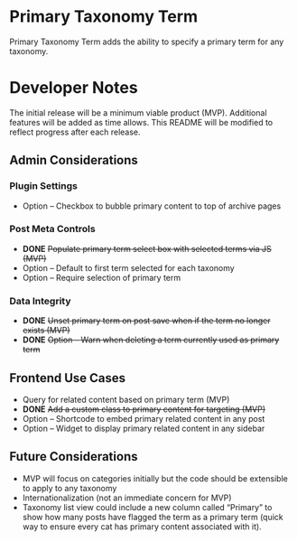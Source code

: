 # Primary Taxonomy Term
Primary Taxonomy Term adds the ability to specify a primary term for any taxonomy.

# Developer Notes
The initial release will be a minimum viable product (MVP). Additional features will be added as time allows. This README will be modified to reflect progress after each release.

## Admin Considerations
### Plugin Settings
- Option – Checkbox to bubble primary content to top of archive pages

### Post Meta Controls
- **DONE** ~~Populate primary term select box with selected terms via JS (MVP)~~
- Option – Default to first term selected for each taxonomy
- Option – Require selection of primary term

### Data Integrity
- **DONE** ~~Unset primary term on post save when if the term no longer exists (MVP)~~
- **DONE** ~~Option – Warn when deleting a term currently used as primary term~~

## Frontend Use Cases
- Query for related content based on primary term (MVP)
- **DONE** ~~Add a custom class to primary content for targeting (MVP)~~
- Option – Shortcode to embed primary related content in any post
- Option – Widget to display primary related content in any sidebar

## Future Considerations
- MVP will focus on categories initially but the code should be extensible to apply to any taxonomy
- Internationalization (not an immediate concern for MVP)
- Taxonomy list view could include a new column called “Primary” to show how many posts have flagged the term as a primary term (quick way to ensure every cat has primary content associated with it).

